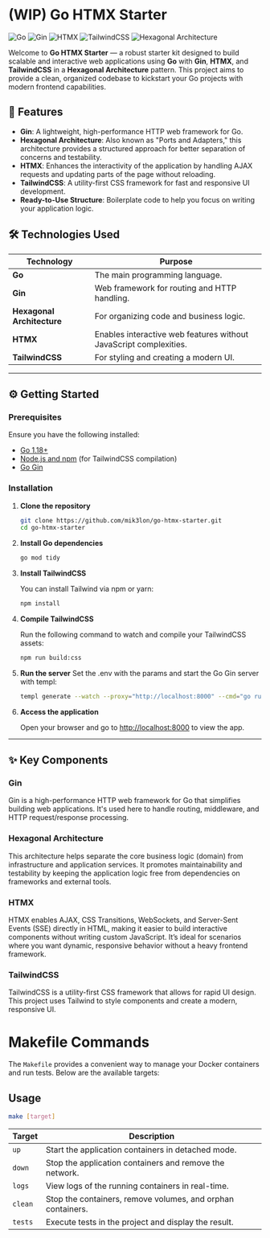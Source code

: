 # (WIP) Go HTMX Starter

![Go](https://img.shields.io/badge/Go-1.18+-blue.svg)
![Gin](https://img.shields.io/badge/Gin-Framework-blue.svg)
![HTMX](https://img.shields.io/badge/HTMX-JS-orange.svg)
![TailwindCSS](https://img.shields.io/badge/TailwindCSS-v3.0-green.svg)
![Hexagonal Architecture](https://img.shields.io/badge/Architecture-Hexagonal-blueviolet.svg)

Welcome to **Go HTMX Starter** — a robust starter kit designed to build scalable and interactive web applications using **Go** with **Gin**, **HTMX**, and **TailwindCSS** in a **Hexagonal Architecture** pattern. This project aims to provide a clean, organized codebase to kickstart your Go projects with modern frontend capabilities.

## 🚀 Features

- **Gin**: A lightweight, high-performance HTTP web framework for Go.
- **Hexagonal Architecture**: Also known as "Ports and Adapters," this architecture provides a structured approach for better separation of concerns and testability.
- **HTMX**: Enhances the interactivity of the application by handling AJAX requests and updating parts of the page without reloading.
- **TailwindCSS**: A utility-first CSS framework for fast and responsive UI development.
- **Ready-to-Use Structure**: Boilerplate code to help you focus on writing your application logic.

## 🛠️ Technologies Used

| Technology           | Purpose                                        |
|----------------------|------------------------------------------------|
| **Go**               | The main programming language.                 |
| **Gin**              | Web framework for routing and HTTP handling.   |
| **Hexagonal Architecture** | For organizing code and business logic.   |
| **HTMX**             | Enables interactive web features without JavaScript complexities. |
| **TailwindCSS**      | For styling and creating a modern UI.          |

---

## ⚙️ Getting Started

### Prerequisites

Ensure you have the following installed:

- [Go 1.18+](https://golang.org/doc/go1.18)
- [Node.js and npm](https://nodejs.org/) (for TailwindCSS compilation)
- [Go Gin](https://github.com/gin-gonic/gin)

### Installation

1. **Clone the repository**

    ```bash
    git clone https://github.com/mik3lon/go-htmx-starter.git
    cd go-htmx-starter
    ```

2. **Install Go dependencies**

    ```bash
    go mod tidy
    ```

3. **Install TailwindCSS**

   You can install Tailwind via npm or yarn:

    ```bash
    npm install
    ```

4. **Compile TailwindCSS**

   Run the following command to watch and compile your TailwindCSS assets:

    ```bash
    npm run build:css
    ```

5. **Run the server**
   Set the .env with the params and start the Go Gin server with templ:

    ```bash
    templ generate --watch --proxy="http://localhost:8000" --cmd="go run cmd/web/app/main.go"
    ```

6. **Access the application**

   Open your browser and go to [http://localhost:8000](http://localhost:8000) to view the app.

---

## ✨ Key Components

### Gin

Gin is a high-performance HTTP web framework for Go that simplifies building web applications. It's used here to handle routing, middleware, and HTTP request/response processing.

### Hexagonal Architecture

This architecture helps separate the core business logic (domain) from infrastructure and application services. It promotes maintainability and testability by keeping the application logic free from dependencies on frameworks and external tools.

### HTMX

HTMX enables AJAX, CSS Transitions, WebSockets, and Server-Sent Events (SSE) directly in HTML, making it easier to build interactive components without writing custom JavaScript. It’s ideal for scenarios where you want dynamic, responsive behavior without a heavy frontend framework.

### TailwindCSS

TailwindCSS is a utility-first CSS framework that allows for rapid UI design. This project uses Tailwind to style components and create a modern, responsive UI.


# Makefile Commands

The `Makefile` provides a convenient way to manage your Docker containers and run tests. Below are the available targets:

## Usage

```bash
make [target]
```

| Target | Description                                                        |
|--------|--------------------------------------------------------------------|
| `up`   | Start the application containers in detached mode.                 |
| `down` | Stop the application containers and remove the network.            |
| `logs` | View logs of the running containers in real-time.                  |
| `clean`| Stop the containers, remove volumes, and orphan containers.        |
| `tests`| Execute tests in the project and display the result.               |

